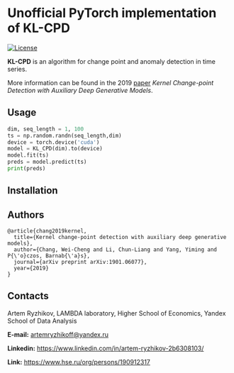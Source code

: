 # Unofficial PyTorch implementation of KL-CPD
[![License](https://img.shields.io/badge/License-BSD%203--Clause-blue.svg)](https://opensource.org/licenses/BSD-3-Clause)

**KL-CPD** is an algorithm for change point and anomaly detection in time series.

More information can be found in the 2019 [paper](https://openreview.net/forum?id=r1GbfhRqF7) *Kernel Change-point Detection with Auxiliary Deep Generative Models*.

## Usage

```python
dim, seq_length = 1, 100
ts = np.random.randn(seq_length,dim)
device = torch.device('cuda')
model = KL_CPD(dim).to(device)
model.fit(ts)
preds = model.predict(ts)
print(preds)
```


## Installation

## Authors

    @article{chang2019kernel,
      title={Kernel change-point detection with auxiliary deep generative models},
      author={Chang, Wei-Cheng and Li, Chun-Liang and Yang, Yiming and P{\'o}czos, Barnab{\'a}s},
      journal={arXiv preprint arXiv:1901.06077},
      year={2019}
    }

## Contacts

Artem Ryzhikov, LAMBDA laboratory, Higher School of Economics, Yandex School of Data Analysis

**E-mail:** artemryzhikoff@yandex.ru

**Linkedin:** https://www.linkedin.com/in/artem-ryzhikov-2b6308103/

**Link:** https://www.hse.ru/org/persons/190912317
